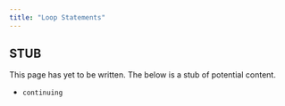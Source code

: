 ```yaml
---
title: "Loop Statements"
---
```


## STUB
This page has yet to be written. The below is a stub of potential content.

* `continuing`
